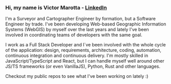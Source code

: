 ### Hi, my name is Victor Marotta - [LinkedIn](linkedin.com/in/victor-marotta-5055ab60)

I'm a Surveyor and Cartographer Engineer by formation, but a Software Engineer by trade. I've been developing Web-based Geographic Information Systems (WebGIS) by myself over the last years and lately I've been involved in coordinating teams of developers with the same goal. 

I work as a Full Stack Developer and I`ve been involved with the whole cycle of the application: design, requirements, architecture, coding, automation, continuous integration and continuous delivery. I'm mostly skilled in JavaScript/TypeScript and React, but I can handle myself well around other JS/TS frameworks (or even VanillaJS), Python, Rust and other languages. 

Checkout my public repos to see what I've been working on lately :)
